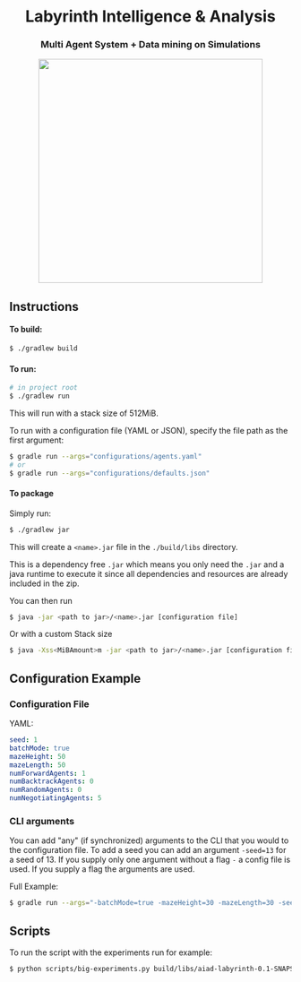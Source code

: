 <h1 align="center">Labyrinth Intelligence & Analysis</h1>
<h3 align="center">Multi Agent System + Data mining on Simulations</h3>


<p align="center"><img src="https://i.imgur.com/QddRdca.png" width="400px"></p>

## Instructions

#### To build:
```bash
$ ./gradlew build
```

#### To run:
```bash
# in project root
$ ./gradlew run
```

This will run with a stack size of 512MiB.

To run with a configuration file (YAML or JSON), specify the file path as the first argument:
```bash
$ gradle run --args="configurations/agents.yaml"
# or
$ gradle run --args="configurations/defaults.json"
```

#### To package

Simply run:
```bash
$ ./gradlew jar
```

This will create a `<name>.jar` file in the `./build/libs` directory.

This is a dependency free `.jar` which means you only need the `.jar` and a java runtime to execute it since all dependencies and resources are already included in the zip.

You can then run 
```bash
$ java -jar <path to jar>/<name>.jar [configuration file]
```

Or with a custom Stack size

```bash
$ java -Xss<MiBAmount>m -jar <path to jar>/<name>.jar [configuration file]
```


## Configuration Example

### Configuration File

YAML:
```yaml
seed: 1
batchMode: true
mazeHeight: 50
mazeLength: 50
numForwardAgents: 1
numBacktrackAgents: 0
numRandomAgents: 0
numNegotiatingAgents: 5
```

### CLI arguments

You can add "any" (if synchronized) arguments to the CLI that you would to the configuration file. To add a seed you can add an argument `-seed=13` for a seed of 13. 
If you supply only one argument without a flag `-` a config file is used. If you supply a flag the arguments are used.

Full Example:

```bash
$ gradle run --args="-batchMode=true -mazeHeight=30 -mazeLength=30 -seed=1 -numForwardAgents=2 -numBacktrackAgents=2 -numRandomAgents=2 -numNegotiatingAgents=2 -numSwarmAgents=0 -slownessRate=10 -statisticsPath="metrics/new.csv""
```


## Scripts 

To run the script with the experiments run for example:

```bash
$ python scripts/big-experiments.py build/libs/aiad-labyrinth-0.1-SNAPSHOT.jar y
```
